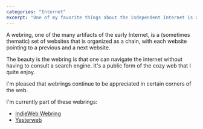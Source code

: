 ```yaml
---
categories: "Internet"
excerpt: "One of my favorite things about the independent Internet is a continued interest in webrings."
---
```

A webring, one of the many artifacts of the early Internet, is a (sometimes thematic) set of websites that is organized as a chain, with each website pointing to a previous and a next website.

The beauty is the webring is that one can navigate the internet without having to consult a search engine. It's a public form of the cozy web that I quite enjoy. 

I'm pleased that webrings continue to be appreciated in certain corners of the web. 

I'm currently part of these webrings:
- [IndieWeb Webring](https://xn--sr8hvo.ws/)
- [Yesterweb](https://yesterweb.org/webring/)